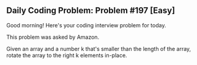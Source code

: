 ## Daily Coding Problem: Problem #197 [Easy]

Good morning! Here's your coding interview problem for today.

This problem was asked by Amazon.

Given an array and a number k that's smaller than the length of the array, rotate the array to the right k elements in-place.
